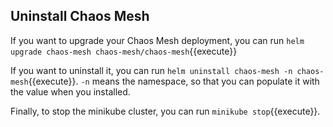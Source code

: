 ## Uninstall Chaos Mesh

If you want to upgrade your Chaos Mesh deployment, you can run `helm upgrade chaos-mesh chaos-mesh/chaos-mesh`{{execute}}

If you want to uninstall it, you can run `helm uninstall chaos-mesh -n chaos-mesh`{{execute}}. `-n` means the namespace, so that you can populate it with the value when you installed.

Finally, to stop the minikube cluster, you can run `minikube stop`{{execute}}.
